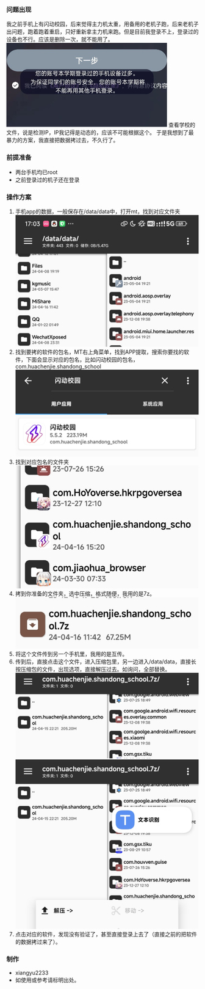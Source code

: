 ### 问题出现
我之前手机上有闪动校园，后来觉得主力机太重，用备用的老机子跑，后来老机子出问题，跑着跑着重启，只好重新拿主力机来跑。但是目前我登录不上，登录过的设备也不行。应该是删除一次，就不能用了。
![](pictures/20240416165046.png)
查看学校的文件，说是检测IP，IP我记得是动态的，应该不可能根据这个。
于是我想到了最暴力的方案，我直接把数据拷过去，不久行了。
### 前提准备
- 两台手机均已root
- 之前登录过的机子还在登录
### 操作方案
1. 手机app的数据，一般保存在/data/data中，打开mt，找到对应文件夹
![](pictures/20240416170350.png)
2. 找到要拷的软件的包名，MT右上角菜单，找到APP提取，搜索你要找的软件，下面会显示对应的包名，比如闪动校园的包名，com.huachenjie.shandong_school
![](pictures/20240416170537.png)
3. 找到对应包名的文件夹
![](pictures/20240416170859.png)
4. 拷到你准备的文件夹，选中压缩，格式随便，我用的是7z。
![](pictures/20240416171121.png)
5. 将这个文件传到另一个手机里，我用的是互传。
6. 传到后，直接点击这个文件，进入压缩包里，另一边进入/data/data，直接长按压缩包的文件，出现选项，直接解压过去。如询问，全部替换。
![](pictures/20240416171251.png)
![](pictures/20240416171436.png)
7. 点击对应的软件，发现没有验证了，甚至直接登录上去了（直接之前的把软件的数据拷过来了）。
### 制作
- xiangyu2233
- 如使用或参考请标明出处。